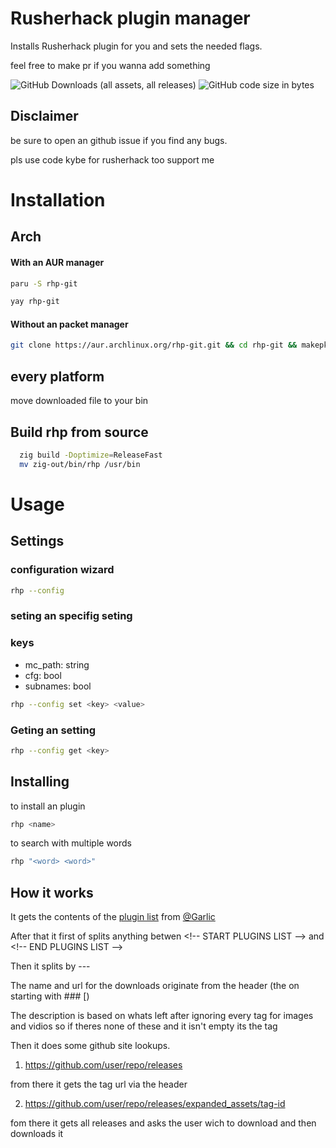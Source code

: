 
# Rusherhack plugin manager

Installs Rusherhack plugin for you and sets the needed flags.

feel free to make pr if you wanna add something

![GitHub Downloads (all assets, all releases)](https://img.shields.io/github/downloads/kybe236/rhp/total?style=flat)
![GitHub code size in bytes](https://img.shields.io/github/languages/code-size/kybe236/rhp)

## Disclaimer

be sure to open an github issue if you find any bugs.

pls use code kybe for rusherhack too support me

# Installation

## Arch

#### With an AUR manager

```bash
paru -S rhp-git
```

```bash
yay rhp-git
```

#### Without an packet manager

```bash
git clone https://aur.archlinux.org/rhp-git.git && cd rhp-git && makepkg -si
```

## every platform

move downloaded file to your bin

## Build rhp from source

```bash
  zig build -Doptimize=ReleaseFast
  mv zig-out/bin/rhp /usr/bin
```

# Usage

## Settings

### configuration wizard
```bash
rhp --config
```

### seting an specifig seting

### keys

- mc_path:  string
- cfg:  bool
- subnames: bool

```bash
rhp --config set <key> <value>
```

### Geting an setting

```bash
rhp --config get <key>
```

## Installing

to install an plugin

```bash
rhp <name>
```

to search with multiple words

```bash
rhp "<word> <word>"
```

## How it works

It gets the contents of the [plugin list](https://github.com/RusherDevelopment/rusherhack-plugins) from [@Garlic](https://github.com/GarlicRot)

After that it first of splits anything betwen \<!-- START PLUGINS LIST --> and \<!-- END PLUGINS LIST -->

Then it splits by \---

The name and url for the downloads originate from the header (the on starting with \### [)

The description is based on whats left after ignoring every tag for images and vidios so if theres none of these and it isn't empty its the tag

Then it does some github site lookups.

1. https://github.com/user/repo/releases

from there it gets the tag url via the header 

2.  https://github.com/user/repo/releases/expanded_assets/tag-id

fom there it gets all releases and asks the user wich to download and then downloads it


